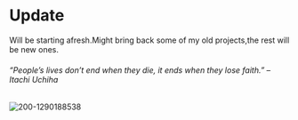 # Update

Will be starting afresh.Might bring back some of my old projects,the rest will be new ones.
###### “People’s lives don’t end when they die, it ends when they lose faith.” – Itachi Uchiha

![200-1290188538](https://user-images.githubusercontent.com/75434427/168417037-550b9f84-6899-4b38-baba-f3671d9b9eef.gif)
